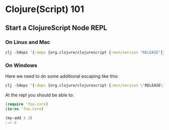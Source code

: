 # Clojure(Script) 101

## Start a ClojureScript Node REPL

### On Linux and Mac

``` clojure
clj -Sdeps '{:deps {org.clojure/clojurescript {:mvn/version "RELEASE"}}}' -M -m cljs.repl.node
```

### On Windows

Here we need to do some additional escaping like this:

``` clojure
clj -Sdeps '{:deps {org.clojure/clojurescript {:mvn/version \"RELEASE\"}}}' -M -m cljs.repl.node
```

At the repl you should be able to:

``` clojure
(require 'foo.core)
(in-ns 'foo.core)
```

``` clojure
(my-add 3 3)
;=> 6
```
